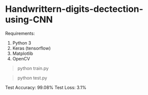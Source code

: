 # Handwrittern-digits-dectection-using-CNN

Requirements:
1. Python 3
2. Keras (tensorflow)
3. Matplotlib
4. OpenCV

> python train.py

> python test.py


Test Accuracy: 99.08%
Test Loss: 3.1%

